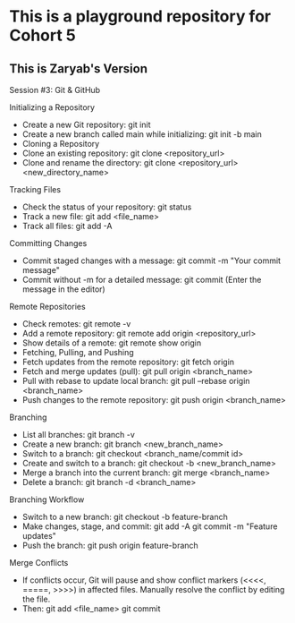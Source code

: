 # This is a playground repository for Cohort 5

## This is Zaryab's Version

Session #3: Git & GitHub

Initializing a Repository
- Create a new Git repository: git init
- Create a new branch called main while initializing: git init -b main
- Cloning a Repository
- Clone an existing repository: git clone <repository_url>
- Clone and rename the directory: git clone <repository_url> <new_directory_name>

Tracking Files
- Check the status of your repository: git status
- Track a new file: git add <file_name>
- Track all files: git add -A

Committing Changes
- Commit staged changes with a message: git commit -m "Your commit message"
- Commit without -m for a detailed message: git commit (Enter the message in the editor)

Remote Repositories
- Check remotes: git remote -v
- Add a remote repository: git remote add origin <repository_url>
- Show details of a remote: git remote show origin
- Fetching, Pulling, and Pushing
- Fetch updates from the remote repository: git fetch origin
- Fetch and merge updates (pull): git pull origin <branch_name>
- Pull with rebase to update local branch: git pull –rebase origin <branch_name>
- Push changes to the remote repository: git push origin <branch_name>

Branching
- List all branches: git branch -v
- Create a new branch: git branch <new_branch_name>
- Switch to a branch: git checkout <branch_name/commit id>
- Create and switch to a branch: git checkout -b <new_branch_name>
- Merge a branch into the current branch: git merge <branch_name>
- Delete a branch: git branch -d <branch_name>

Branching Workflow
- Switch to a new branch: git checkout -b feature-branch
- Make changes, stage, and commit:
git add -A
git commit -m "Feature updates"
- Push the branch: git push origin feature-branch

Merge Conflicts
- If conflicts occur, Git will pause and show conflict markers (<<<<, =====, >>>>) in affected files. Manually resolve the conflict by editing the file. 
- Then: git add <file_name>
git commit
